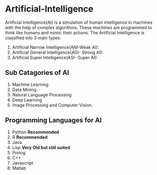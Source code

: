 # Artificial-Intelligence
Artificial Intelligence(AI) is a simulation of human intelligence in machines with the help of complex algorithms. These machines
are programmed to think like humans and mimic their actions. The Artificial Intelligence is classified into 3 main types:
1. Artificial Narrow Intelligence(ANI-Weak AI):
2. Artificial General Intelligence(AGI- Strong AI):
3. Artificial Super Intelligence(ASI- Super AI):

## Sub Catagories of AI
1. Machine Learning
2. Data Mining
3. Natural Language Processing
4. Deep Learning
5. Image Processing and Computer Vision.


## Programming Languages for AI
1. Python **Recommended**
2. R **Recommended**
3. Java 
4. Lisp **Very Old but still suited**
5. Prolog
6. C++
7. Javascript
8. Matlab

##
